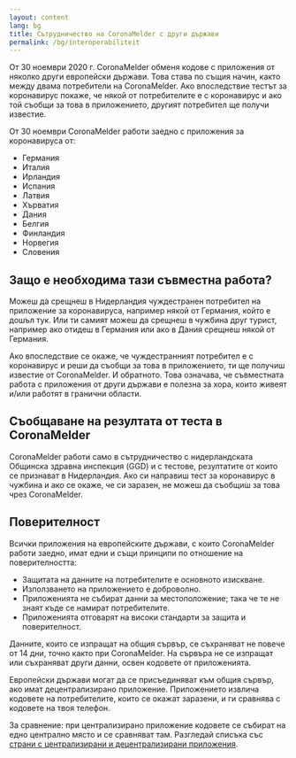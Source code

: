 ```yaml
---
layout: content
lang: bg
title: Сътрудничество на CoronaMelder с други държави
permalink: /bg/interoperabiliteit
---
```

От 30 ноември 2020 г. CoronaMelder обменя кодове с приложения от няколко други европейски държави. Това става по същия начин, както между двама потребители на CoronaMelder. Ако впоследствие тестът за коронавирус покаже, че някой от потребителите е с коронавирус и ако той съобщи за това в приложението, другият потребител ще получи известие.

От 30 ноември CoronaMelder работи заедно с приложения за коронавируса от:

- Германия
- Италия
- Ирландия
- Испания
- Латвия
- Хърватия
- Дания
- Белгия
- Финландия
- Норвегия
- Словения

## Защо е необходима тази съвместна работа?

Можеш да срещнеш в Нидерландия чуждестранен потребител на приложение за коронавируса, например някой от Германия, който е дошъл тук. Или ти самият можеш да срещнеш в чужбина друг турист, например ако отидеш в Германия или ако в Дания срещнеш някой от Германия. 

Ако впоследствие се окаже, че чуждестранният потребител е с коронавирус и реши да съобщи за това в приложението, ти ще получиш известие от CoronaMelder. И обратното. Това означава, че съвместната работа с приложения от други държави е полезна за хора, които живеят и/или работят в гранични области.

## Съобщаване на резултата от теста в CoronaMelder

CoronaMelder работи само в сътрудничество с нидерландската Общинска здравна инспекция (GGD) и с тестове, резултатите от които се признават в Нидерландия. Ако си направиш тест за коронавирус в чужбина и ако се окаже, че си заразен, не можеш да съобщиш за това чрез CoronaMelder.

## Поверителност

Всички приложения на европейските държави, с които CoronaMelder работи заедно, имат едни и същи принципи по отношение на поверителността: 

- Защитата на данните на потребителите е основното изискване.
- Използването на приложението е доброволно.
- Приложенията не събират данни за местоположение; така че те не знаят къде се намират потребителите.
- Приложенията отговарят на високи стандарти за защита и поверителност.

Данните, които се изпращат на общия сървър, се съхраняват не повече от 14 дни, точно както при CoronaMelder. На сървъра не се изпращат или съхраняват други данни, освен кодовете от приложенията.

Европейски държави могат да се присъединяват към общия сървър, ако имат децентрализирано приложение. Приложението извлича кодовете на потребителите, които се окажат заразени, и ги сравнява с кодовете на твоя телефон.

За сравнение: при централизирано приложение кодовете се събират на едно централно място и се сравняват там. Разгледай списъка със [страни с централизирани и децентрализирани приложения](https://ec.europa.eu/info/live-work-travel-eu/health/coronavirus-response/travel-during-coronavirus-pandemic/how-tracing-and-warning-apps-can-help-during-pandemic_en).
